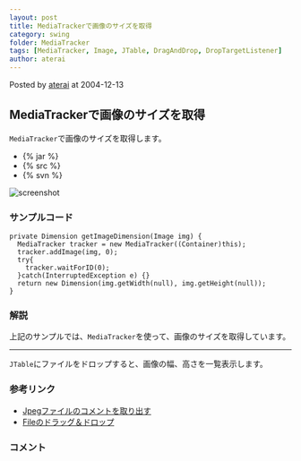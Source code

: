 ```yaml
---
layout: post
title: MediaTrackerで画像のサイズを取得
category: swing
folder: MediaTracker
tags: [MediaTracker, Image, JTable, DragAndDrop, DropTargetListener]
author: aterai
---
```


Posted by [aterai](http://terai.xrea.jp/aterai.html) at 2004-12-13

## MediaTrackerで画像のサイズを取得
`MediaTracker`で画像のサイズを取得します。

- {% jar %}
- {% src %}
- {% svn %}

<!-- dummy comment line for breaking list -->

![screenshot](http://lh4.ggpht.com/_9Z4BYR88imo/TQTPsQMGUsI/AAAAAAAAAeY/B8MAwtKhshY/s800/MediaTracker.png)

### サンプルコード
<pre class="prettyprint"><code>private Dimension getImageDimension(Image img) {
  MediaTracker tracker = new MediaTracker((Container)this);
  tracker.addImage(img, 0);
  try{
    tracker.waitForID(0);
  }catch(InterruptedException e) {}
  return new Dimension(img.getWidth(null), img.getHeight(null));
}
</code></pre>

### 解説
上記のサンプルでは、`MediaTracker`を使って、画像のサイズを取得しています。

- - - -
`JTable`にファイルをドロップすると、画像の幅、高さを一覧表示します。

### 参考リンク
- [Jpegファイルのコメントを取り出す](http://terai.xrea.jp/Swing/IIOMetadata.html)
- [Fileのドラッグ＆ドロップ](http://terai.xrea.jp/Swing/FileListFlavor.html)

<!-- dummy comment line for breaking list -->

### コメント
